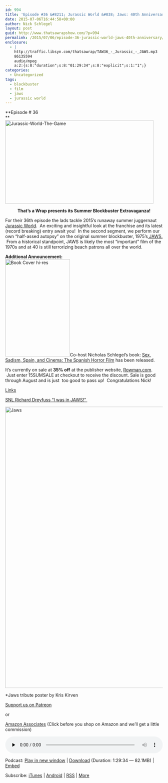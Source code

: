 ```yaml
---
id: 994
title: 'Episode #36 &#8211; Jurassic World &#038; Jaws: 40th Anniversary.'
date: 2015-07-06T16:44:58+00:00
author: Nick Schlegel
layout: post
guid: http://www.thatsawrapshow.com/?p=994
permalink: /2015/07/06/episode-36-jurassic-world-jaws-40th-anniversary/
enclosure:
  - |
    http://traffic.libsyn.com/thatsawrap/TAW36_-_Jurassic_-_JAWS.mp3
    86135594
    audio/mpeg
    a:2:{s:8:"duration";s:8:"01:29:34";s:8:"explicit";s:1:"1";}
categories:
  - Uncategorized
tags:
  - blockbuster
  - film
  - jaws
  - jurassic world
---
```

**Episode # 36  
** [  
](http://www.thatsawrapshow.com/wp-content/uploads/2015/07/Jaws.jpg) [<img class="aligncenter size-large wp-image-997" src="http://www.thatsawrapshow.com/wp-content/uploads/2015/07/Jurassic-World-The-Game-1024x576.jpg" alt="Jurassic-World-The-Game" width="474" height="267" srcset="http://www.thatsawrapshow.com/wp-content/uploads/2015/07/Jurassic-World-The-Game-1024x576.jpg 1024w, http://www.thatsawrapshow.com/wp-content/uploads/2015/07/Jurassic-World-The-Game-300x169.jpg 300w, http://www.thatsawrapshow.com/wp-content/uploads/2015/07/Jurassic-World-The-Game-600x338.jpg 600w" sizes="(max-width: 474px) 100vw, 474px" />](http://www.thatsawrapshow.com/wp-content/uploads/2015/07/Jurassic-World-The-Game.jpg)

<p style="text-align: center;">
  <strong>That&#8217;s a Wrap presents its Summer Blockbuster Extravaganza!</strong>
</p>

<p style="text-align: left;">
  For their 36th episode the lads tackle 2015&#8217;s runaway summer juggernaut <a href="http://www.rottentomatoes.com/m/jurassic_world/" target="_blank">Jurassic World</a>.  An exciting and insightful look at the franchise and its latest (record breaking) entry await you!  In the second segment, we perform our own &#8220;half-assed autopsy&#8221; on the original summer blockbuster, 1975&#8217;s<a href="http://www.rottentomatoes.com/m/jaws/" target="_blank"> JAWS.</a>  From a historical standpoint, JAWS is likely the most &#8220;important&#8221; film of the 1970s and at 40 is still terrorizing beach patrons all over the world.
</p>

<p style="text-align: left;">
  <strong>Additional Announcement:</strong><br /> <a href="http://www.thatsawrapshow.com/wp-content/uploads/2015/07/Book-Cover-hi-res.jpg"><img class="alignleft  wp-image-999" src="http://www.thatsawrapshow.com/wp-content/uploads/2015/07/Book-Cover-hi-res-683x1024.jpg" alt="Book Cover hi-res" width="207" height="311" srcset="http://www.thatsawrapshow.com/wp-content/uploads/2015/07/Book-Cover-hi-res-683x1024.jpg 683w, http://www.thatsawrapshow.com/wp-content/uploads/2015/07/Book-Cover-hi-res-200x300.jpg 200w, http://www.thatsawrapshow.com/wp-content/uploads/2015/07/Book-Cover-hi-res-600x900.jpg 600w, http://www.thatsawrapshow.com/wp-content/uploads/2015/07/Book-Cover-hi-res.jpg 1280w" sizes="(max-width: 207px) 100vw, 207px" /></a>Co-host Nicholas Schlegel&#8217;s book: <a href="http://www.amazon.com/Sex-Sadism-Spain-Cinema-Spanish/dp/1442251158/ref=asap_bc?ie=UTF8" target="_blank">Sex, Sadism, Spain, and Cinema: The Spanish Horror Film</a> has been released.
</p>

<p style="text-align: left;">
  It&#8217;s currently on sale at <strong>35% off</strong> at the publisher website, <a href="https://rowman.com/ISBN/9781442251151/Sex-Sadism-Spain-and-Cinema-The-Spanish-Horror-Film" target="_blank">Rowman.com</a>.  Just enter 15SUMSALE at checkout to receive the discount. Sale is good through August and is just  too good to pass up!  Congratulations Nick!
</p>

<p style="text-align: left;">
  <span style="text-decoration: underline;">Links</span>
</p>

<p style="text-align: left;">
  <a href="http://www.ebaumsworld.com/video/watch/27743/" target="_blank">SNL Richard Dreyfuss &#8220;I was in JAWS!&#8221; </a>
</p>

<img class="aligncenter size-full wp-image-995" src="http://www.thatsawrapshow.com/wp-content/uploads/2015/07/Jaws.jpg" alt="Jaws" width="600" height="900" srcset="http://www.thatsawrapshow.com/wp-content/uploads/2015/07/Jaws.jpg 600w, http://www.thatsawrapshow.com/wp-content/uploads/2015/07/Jaws-200x300.jpg 200w" sizes="(max-width: 600px) 100vw, 600px" /> 

*Jaws tribute poster by Kris Kirven

[Support us on Patreon](https://www.patreon.com/thatsawrap)

or

[Amazon Associates](http://thatsawrapshow.com/amazon) (Click before you shop on Amazon and we&#8217;ll get a little commission)

<div class="powerpress_player" id="powerpress_player_277">
  <audio class="wp-audio-shortcode" id="audio-994-37" preload="none" style="width: 100%;" controls="controls"><source type="audio/mpeg" src="http://media.blubrry.com/thatsawrap/p/traffic.libsyn.com/thatsawrap/TAW36_-_Jurassic_-_JAWS.mp3?_=37" /><a href="http://media.blubrry.com/thatsawrap/p/traffic.libsyn.com/thatsawrap/TAW36_-_Jurassic_-_JAWS.mp3">http://media.blubrry.com/thatsawrap/p/traffic.libsyn.com/thatsawrap/TAW36_-_Jurassic_-_JAWS.mp3</a></audio>
</div>

<p class="powerpress_links powerpress_links_mp3">
  Podcast: <a href="http://media.blubrry.com/thatsawrap/p/traffic.libsyn.com/thatsawrap/TAW36_-_Jurassic_-_JAWS.mp3" class="powerpress_link_pinw" target="_blank" title="Play in new window" onclick="return powerpress_pinw('http://www.thatsawrapshow.com/?powerpress_pinw=994-podcast');" rel="nofollow">Play in new window</a> | <a href="http://media.blubrry.com/thatsawrap/p/traffic.libsyn.com/thatsawrap/TAW36_-_Jurassic_-_JAWS.mp3" class="powerpress_link_d" title="Download" rel="nofollow" download="TAW36_-_Jurassic_-_JAWS.mp3">Download</a> (Duration: 1:29:34 &#8212; 82.1MB) | <a href="#" class="powerpress_link_e" title="Embed" onclick="return powerpress_show_embed('994-podcast');" rel="nofollow">Embed</a>
</p>

<p class="powerpress_embed_box" id="powerpress_embed_994-podcast" style="display: none;">
  <input id="powerpress_embed_994-podcast_t" type="text" value="<iframe width=&quot;320&quot; height=&quot;30&quot; src=&quot;http://www.thatsawrapshow.com/?powerpress_embed=994-podcast&amp;powerpress_player=mediaelement-audio&quot; frameborder=&quot;0&quot; scrolling=&quot;no&quot;></iframe>" onclick="javascript: this.select();" onfocus="javascript: this.select();" style="width: 70%;" readOnly />
</p>

<p class="powerpress_links powerpress_subscribe_links">
  Subscribe: <a href="https://itunes.apple.com/us/podcast/thats-a-wrap!/id638015669?mt=2&ls=1" class="powerpress_link_subscribe powerpress_link_subscribe_itunes" title="Subscribe on iTunes" rel="nofollow">iTunes</a> | <a href="http://subscribeonandroid.com/www.thatsawrapshow.com/feed/podcast/" class="powerpress_link_subscribe powerpress_link_subscribe_android" title="Subscribe on Android" rel="nofollow">Android</a> | <a href="http://www.thatsawrapshow.com/feed/podcast/" class="powerpress_link_subscribe powerpress_link_subscribe_rss" title="Subscribe via RSS" rel="nofollow">RSS</a> | <a href="http://www.thatsawrapshow.com/subscribe-to-podcast/" class="powerpress_link_subscribe powerpress_link_subscribe_more" title="More" rel="nofollow">More</a>
</p>

<!--powerpress_player-->